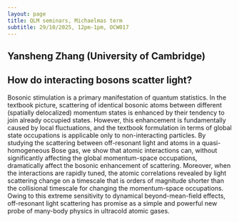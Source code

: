 ```yaml
---
layout: page
title: QLM seminars, Michaelmas term
subtitle: 29/10/2025, 12pm-1pm, OCW017
---
```


## Yansheng Zhang (University of Cambridge)

## How do interacting bosons scatter light?

Bosonic stimulation is a primary manifestation of quantum statistics. In the textbook picture, scattering of identical bosonic atoms between different (spatially delocalized) momentum states is enhanced by their tendency to join already occupied states. However, this enhancement is fundamentally caused by local fluctuations, and the textbook formulation in terms of global state occupations is applicable only to non-interacting particles. By studying the scattering between off-resonant light and atoms in a quasi-homogeneous Bose gas, we show that atomic interactions can, without significantly affecting the global momentum-space occupations, dramatically affect the bosonic enhancement of scattering. Moreover, when the interactions are rapidly tuned, the atomic correlations revealed by light scattering change on a timescale that is orders of magnitude shorter than the collisional timescale for changing the momentum-space occupations. Owing to this extreme sensitivity to dynamical beyond-mean-field effects, off-resonant light scattering has promise as a simple and powerful new probe of many-body physics in ultracold atomic gases.






